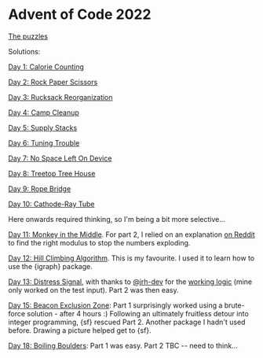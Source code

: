 # Advent of Code 2022

[The puzzles](https://adventofcode.com/2022/)

Solutions:
 
[Day 1: Calorie Counting](https://inductivestep.github.io/aoc2022/aoc01.nb.html)

[Day 2: Rock Paper Scissors](https://inductivestep.github.io/aoc2022/aoc02.nb.html)

[Day 3: Rucksack Reorganization](https://inductivestep.github.io/aoc2022/aoc03.nb.html)

[Day 4: Camp Cleanup](https://inductivestep.github.io/aoc2022/aoc04.nb.html)

[Day 5: Supply Stacks](https://inductivestep.github.io/aoc2022/aoc05.nb.html)

[Day 6: Tuning Trouble](https://inductivestep.github.io/aoc2022/aoc06.nb.html)

[Day 7: No Space Left On Device](https://inductivestep.github.io/aoc2022/aoc07.nb.html)

[Day 8: Treetop Tree House](https://inductivestep.github.io/aoc2022/aoc08.nb.html)

[Day 9: Rope Bridge](https://inductivestep.github.io/aoc2022/aoc09.nb.html)

[Day 10: Cathode-Ray Tube](https://inductivestep.github.io/aoc2022/aoc10.nb.html)

Here onwards required thinking, so I'm being a bit more selective...

[Day 11: Monkey in the Middle](https://inductivestep.github.io/aoc2022/aoc11.nb.html). For part 2, I relied on an explanation [on Reddit](https://www.reddit.com/r/adventofcode/comments/zihouc/comment/izrimjo/?utm_source=share&utm_medium=web2x&context=3) to find the right modulus to stop the numbers exploding.

[Day 12: Hill Climbing Algorithm](https://inductivestep.github.io/aoc2022/aoc12.nb.html). This is my favourite. I used it to learn how to use the {igraph} package.

[Day 13: Distress Signal](https://inductivestep.github.io/aoc2022/aoc13.nb.html), with thanks to [@jrh-dev](https://github.com/jrh-dev) for the [working logic](https://github.com/jrh-dev/Advent-of-Code-2022/blob/main/R/d13.r) (mine only worked on the test input). Part 2 was then easy.

[Day 15: Beacon Exclusion Zone](https://inductivestep.github.io/aoc2022/aoc15.nb.html): Part 1 surprisingly worked using a brute-force solution - after 4 hours :) Following an ultimately fruitless detour into integer programming, {sf} rescued Part 2. Another package I hadn't used before. Drawing a picture helped get to {sf}.

[Day 18: Boiling Boulders](https://inductivestep.github.io/aoc2022/aoc18.nb.html): Part 1 was easy. Part 2 TBC -- need to think...
